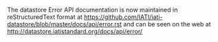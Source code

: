 The datastore Error API documentation is now maintained in reStructuredText format at https://github.com/IATI/iati-datastore/blob/master/docs/api/error.rst and can be seen on the web at http://datastore.iatistandard.org/docs/api/error/
